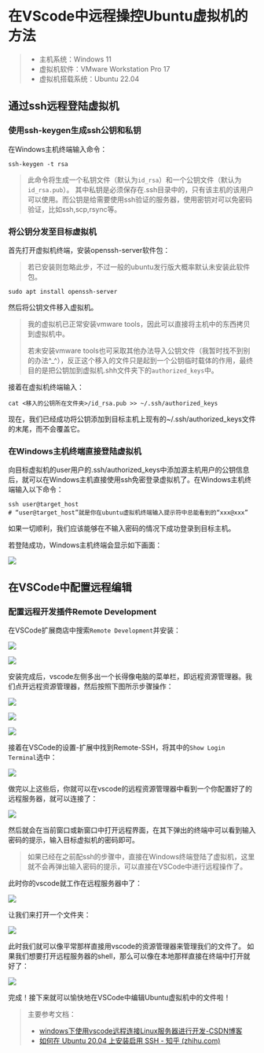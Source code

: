 # 在VScode中远程操控Ubuntu虚拟机的方法

> - 主机系统：Windows 11
> - 虚拟机软件：VMware Workstation Pro 17
> - 虚拟机搭载系统：Ubuntu 22.04

## 通过ssh远程登陆虚拟机

### 使用ssh-keygen生成ssh公钥和私钥

在Windows主机终端输入命令：

```
ssh-keygen -t rsa
```

> 此命令将生成一个私钥文件（默认为`id_rsa`）和一个公钥文件（默认为`id_rsa.pub`）。
> 其中私钥是必须保存在.ssh目录中的，只有该主机的该用户可以使用。而公钥是给需要使用ssh验证的服务器，使用密钥对可以免密码验证，比如ssh,scp,rsync等。

### 将公钥分发至目标虚拟机

首先打开虚拟机终端，安装openssh-server软件包：

> 若已安装则忽略此步，不过一般的ubuntu发行版大概率默认未安装此软件包。

```
sudo apt install openssh-server
```

然后将公钥文件移入虚拟机。

> 我的虚拟机已正常安装vmware tools，因此可以直接将主机中的东西拷贝到虚拟机中。
>
> 若未安装vmware tools也可采取其他办法导入公钥文件（我暂时找不到别的办法^_^），反正这个移入的文件只是起到一个公钥临时载体的作用，最终目的是把公钥加到虚拟机.shh文件夹下的`authorized_keys`中。

接着在虚拟机终端输入：

```
cat <移入的公钥所在文件夹>/id_rsa.pub >> ~/.ssh/authorized_keys
```

现在，我们已经成功将公钥添加到目标主机上现有的~/.ssh/authorized_keys文件的末尾，而不会覆盖它。

### 在Windows主机终端直接登陆虚拟机

向目标虚拟机的user用户的.ssh/authorized_keys中添加源主机用户的公钥信息后，就可以在Windows主机直接使用ssh免密登录虚拟机了。在Windows主机终端输入以下命令：

```
ssh user@target_host
# “user@target_host”就是你在ubuntu虚拟机终端输入提示符中总能看到的“xxx@xxx”
```

如果一切顺利，我们应该能够在不输入密码的情况下成功登录到目标主机。

若登陆成功，Windows主机终端会显示如下画面：

![](D:\Click\Study\学习笔记\在VScode中远程操控Ubuntu虚拟机的方法\1.png)

## 在VSCode中配置远程编辑

### 配置远程开发插件Remote Development

在VSCode扩展商店中搜索`Remote Development`并安装：

![](D:\Click\Study\学习笔记\在VScode中远程操控Ubuntu虚拟机的方法\2.png)

![](D:\Click\Study\学习笔记\在VScode中远程操控Ubuntu虚拟机的方法\3.png)

安装完成后，vscode左侧多出一个长得像电脑的菜单栏，即远程资源管理器。我们点开远程资源管理器，然后按照下图所示步骤操作：

![](D:\Click\Study\学习笔记\在VScode中远程操控Ubuntu虚拟机的方法\4.png)

![](D:\Click\Study\学习笔记\在VScode中远程操控Ubuntu虚拟机的方法\5.png)

![](D:\Click\Study\学习笔记\在VScode中远程操控Ubuntu虚拟机的方法\6.png)

接着在VSCode的设置-扩展中找到Remote-SSH，将其中的`Show Login Terminal`选中：

![](D:\Click\Study\学习笔记\在VScode中远程操控Ubuntu虚拟机的方法\7.png)

做完以上这些后，你就可以在vscode的远程资源管理器中看到一个你配置好了的远程服务器，就可以连接了：

![](D:\Click\Study\学习笔记\在VScode中远程操控Ubuntu虚拟机的方法\8.png)

然后就会在当前窗口或新窗口中打开远程界面，在其下弹出的终端中可以看到输入密码的提示，输入目标虚拟机的密码即可。

> 如果已经在之前配ssh的步骤中，直接在Windows终端登陆了虚拟机，这里就不会再弹出输入密码的提示，可以直接在VSCode中进行远程操作了。

此时你的vscode就工作在远程服务器中了：

![](D:\Click\Study\学习笔记\在VScode中远程操控Ubuntu虚拟机的方法\9.png)

让我们来打开一个文件夹：

![](D:\Click\Study\学习笔记\在VScode中远程操控Ubuntu虚拟机的方法\10.png)

此时我们就可以像平常那样直接用vscode的资源管理器来管理我们的文件了。
如果我们想要打开远程服务器的shell，那么可以像在本地那样直接在终端中打开就好了：

![](D:\Click\Study\学习笔记\在VScode中远程操控Ubuntu虚拟机的方法\11.png)

完成！接下来就可以愉快地在VSCode中编辑Ubuntu虚拟机中的文件啦！

> 主要参考文档：
>
> - [windows下使用vscode远程连接Linux服务器进行开发-CSDN博客](https://blog.csdn.net/irober/article/details/112724986)
> - [如何在 Ubuntu 20.04 上安装启用 SSH - 知乎 (zhihu.com)](https://zhuanlan.zhihu.com/p/146976128)

